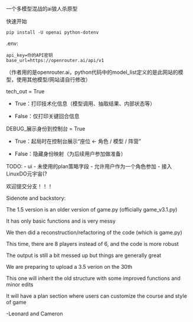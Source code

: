 一个多模型混战的ai狼人杀原型

快速开始

```
pip install -U openai python-dotenv
```

.env:
```
api_key=你的API密钥
base_url=https://openrouter.ai/api/v1
```
（作者用的是openrouter.ai，python代码中的model_list定义的是此网站的模型，使用其他模型/网站请自行修改）

tech_out = True

- True：打印技术化信息（模型调用、抽取结果、内部状态等）

- False：仅打印关键回合信息

DEBUG_展示身份到控制台 = True

- True：起局时在控制台展示“座位 ← 角色 / 模型 / 阵营”

- False：隐藏身份映射（为后续用户参加做准备）

TODO:
    - ui
    - 未使用的plan策略字段
    - 允许用户作为一个角色参加
    - 接入LinuxDO元宇宙(?


欢迎提交分支！！！

Sidenote and backstory:


The 1.5 version is an older version of game.py (officially game_v3.1.py)

It has only basic functions and is very messy

We then did a reconstruction/refactoring of the code (which is game.py)

This time, there are 8 players instead of 6, and the code is more robust

The output is still a bit messed up but things are generally great

We are preparing to upload a 3.5 verion on the 30th

This one will inherit the old structure with some improved functions and minor edits

It will have a plan section where users can customize the course and style of game


-Leonard and Cameron


